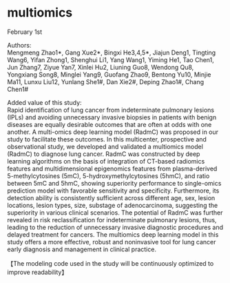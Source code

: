 # multiomics
February 1st  

Authors:  
Mengmeng Zhao1*, Gang Xue2*, Bingxi He3,4,5*, Jiajun Deng1, Tingting Wang6, Yifan Zhong1, Shenghui Li1, Yang Wang1, Yiming He1, Tao Chen1, Jun Zhang7, Ziyue Yan7, Xinlei Hu2, Liuning Guo8, Wendong Qu8, Yongxiang Song8, Minglei Yang9, Guofang Zhao9, Bentong Yu10, Minjie Ma11, Lunxu Liu12, Yunlang She1#, Dan Xie2#, Deping Zhao1#, Chang Chen1#

Added value of this study:  
Rapid identification of lung cancer from indeterminate pulmonary lesions (IPLs) and avoiding unnecessary invasive biopsies in patients with benign diseases are equally desirable outcomes that are often at odds with one another. A multi-omics deep learning model (RadmC) was proposed in our study to facilitate these outcomes. In this multicenter, prospective and observational study, we developed and validated a multiomics model (RadmC) to diagnose lung cancer. RadmC was constructed by deep learning algorithms on the basis of integration of CT-based radiomics features and multidimensional epigenomics features from plasma-derived 5-methylcytosines (5mC), 5-hydroxymethylcytosines (5hmC), and ratio between 5mC and 5hmC, showing superiority performance to single-omics prediction model with favorable sensitivity and specificity. Furthermore, its detection ability is consistently sufficient across different age, sex, lesion locations, lesion types, size, substage of adenocarcinoma, suggesting the superiority in various clinical scenarios. The potential of RadmC was further revealed in risk reclassification for indeterminate pulmonary lesions, thus, leading to the reduction of unnecessary invasive diagnostic procedures and delayed treatment for cancers. The multiomics deep learning model in this study offers a more effective, robust and noninvasive tool for lung cancer early diagnosis and management in clinical practice.  


  【The modeling code used in the study will be continuously optimized to improve readability】
